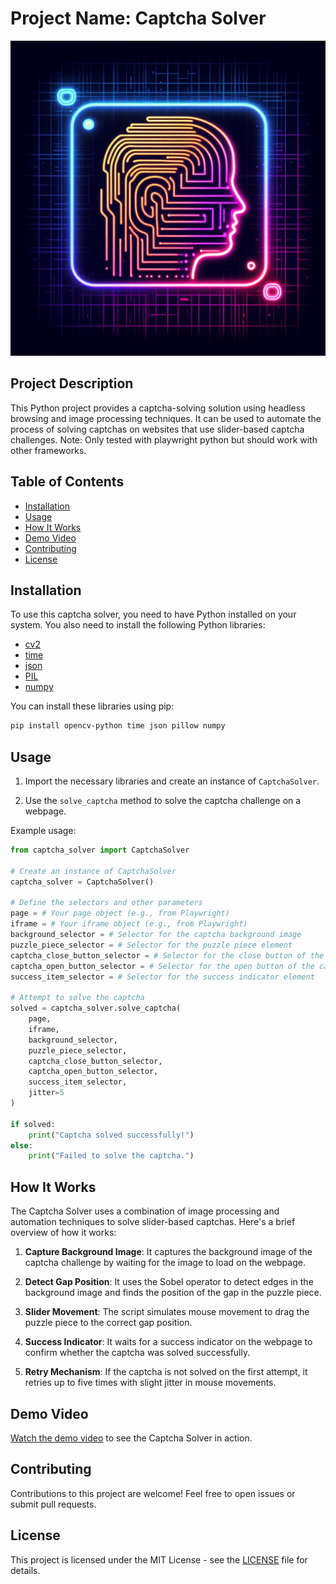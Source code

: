 # Project Name: Captcha Solver

![Project Image](assests/profile.jpg)

## Project Description

This Python project provides a captcha-solving solution using headless browsing and image processing techniques. It can be used to automate the process of solving captchas on websites that use slider-based captcha challenges. Note: Only tested with playwright python but should work with other frameworks.

## Table of Contents

- [Installation](#installation)
- [Usage](#usage)
- [How It Works](#how-it-works)
- [Demo Video](#demo-video)
- [Contributing](#contributing)
- [License](#license)

## Installation

To use this captcha solver, you need to have Python installed on your system. You also need to install the following Python libraries:

- [cv2](https://pypi.org/project/opencv-python/)
- [time](https://docs.python.org/3/library/time.html)
- [json](https://docs.python.org/3/library/json.html)
- [PIL](https://pillow.readthedocs.io/en/stable/)
- [numpy](https://numpy.org/)

You can install these libraries using pip:

```bash
pip install opencv-python time json pillow numpy
```

## Usage

1. Import the necessary libraries and create an instance of `CaptchaSolver`.

2. Use the `solve_captcha` method to solve the captcha challenge on a webpage.

Example usage:

```python
from captcha_solver import CaptchaSolver

# Create an instance of CaptchaSolver
captcha_solver = CaptchaSolver()

# Define the selectors and other parameters
page = # Your page object (e.g., from Playwright)
iframe = # Your iframe object (e.g., from Playwright)
background_selector = # Selector for the captcha background image
puzzle_piece_selector = # Selector for the puzzle piece element
captcha_close_button_selector = # Selector for the close button of the captcha
captcha_open_button_selector = # Selector for the open button of the captcha
success_item_selector = # Selector for the success indicator element

# Attempt to solve the captcha
solved = captcha_solver.solve_captcha(
    page,
    iframe,
    background_selector,
    puzzle_piece_selector,
    captcha_close_button_selector,
    captcha_open_button_selector,
    success_item_selector,
    jitter=5
)

if solved:
    print("Captcha solved successfully!")
else:
    print("Failed to solve the captcha.")
```

## How It Works

The Captcha Solver uses a combination of image processing and automation techniques to solve slider-based captchas. Here's a brief overview of how it works:

1. **Capture Background Image**: It captures the background image of the captcha challenge by waiting for the image to load on the webpage.

2. **Detect Gap Position**: It uses the Sobel operator to detect edges in the background image and finds the position of the gap in the puzzle piece.

3. **Slider Movement**: The script simulates mouse movement to drag the puzzle piece to the correct gap position.

4. **Success Indicator**: It waits for a success indicator on the webpage to confirm whether the captcha was solved successfully.

5. **Retry Mechanism**: If the captcha is not solved on the first attempt, it retries up to five times with slight jitter in mouse movements.

## Demo Video

[Watch the demo video](assests/captcha_solver_demo.mp4) to see the Captcha Solver in action.

## Contributing

Contributions to this project are welcome! Feel free to open issues or submit pull requests.

## License

This project is licensed under the MIT License - see the [LICENSE](LICENSE) file for details.
